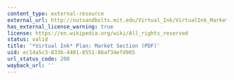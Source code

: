 ```yaml
---
content_type: external-resource
external_url: http://nutsandbolts.mit.edu/Virtual_Ink/VirtualInk_Market.pdf
has_external_license_warning: true
license: https://en.wikipedia.org/wiki/All_rights_reserved
status: valid
title: '*Virtual Ink* Plan: Market Section (PDF)'
uid: ec14a5c3-833b-4401-8551-86af34efd965
url_status_code: 200
wayback_url: ''
---
```


